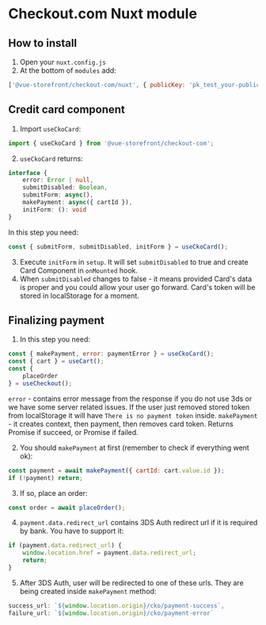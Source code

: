 # Checkout.com Nuxt module
## How to install
1. Open your `nuxt.config.js`
2. At the bottom of `modules` add:
```js
['@vue-storefront/checkout-com/nuxt', { publicKey: 'pk_test_your-public-key' }],
```

## Credit card component
1. Import `useCkoCard`:
```js
import { useCkoCard } from '@vue-storefront/checkout-com';
```

2. `useCkoCard` returns:
```ts
interface {
    error: Error | null,
    submitDisabled: Boolean,
    submitForm: async(),
    makePayment: async({ cartId }),
    initForm: (): void
}
```

In this step you need:
```js
const { submitForm, submitDisabled, initForm } = useCkoCard();
```

3. Execute `initForm` in `setup`. It will set `submitDisabled` to true and create Card Component in `onMounted` hook.
4. When `submitDisabled` changes to false - it means provided Card's data is proper and you could allow your user go forward. Card's token will be stored in localStorage for a moment.

## Finalizing payment
1. In this step you need:
```js
const { makePayment, error: paymentError } = useCkoCard();
const { cart } = useCart();
const {
    placeOrder
} = useCheckout();
```

`error` - contains error message from the response if you do not use 3ds or we have some server related issues. If the user just removed stored token from localStorage it will have `There is no payment token` inside.
`makePayment` - it creates context, then payment, then removes card token. Returns Promise<Payment> if succeed, or Promise<null> if failed.

2. You should `makePayment` at first (remember to check if everything went ok):
```js
const payment = await makePayment({ cartId: cart.value.id });
if (!payment) return;
```

3. If so, place an order:
```js
const order = await placeOrder();
```

4. `payment.data.redirect_url` contains 3DS Auth redirect url if it is required by bank. You have to support it:
```js
if (payment.data.redirect_url) {
    window.location.href = payment.data.redirect_url;
    return;
}
```

5. After 3DS Auth, user will be redirected to one of these urls. They are being created inside `makePayment` method:
```js
success_url: `${window.location.origin}/cko/payment-success`,
failure_url: `${window.location.origin}/cko/payment-error`
```
